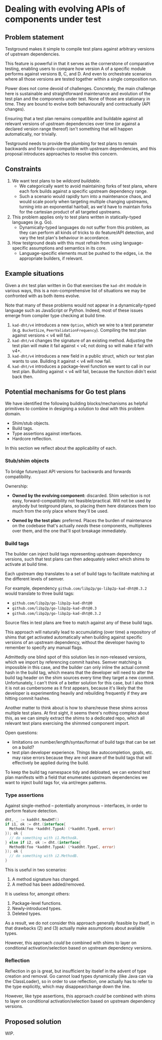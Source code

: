 # Dealing with evolving APIs of components under test

## Problem statement

Testground makes it simple to compile test plans against arbitrary versions of
upstream dependencies.

This feature is powerful in that it serves as the cornerstone of comparative
testing, enabling users to compare how version A of a specific module performs
against versions B, C, and D. And even to orchestrate scenarios where all those
versions are tested together within a single composition run.

Power does not come devoid of challenges. Concretely, the main challenge here is
sustainable and straightforward maintenance and evolution of the test plan and
the components under test. None of those are stationary in time. They are bound
to evolve both behaviourally and contractually (API changes).

Ensuring that a test plan remains compatible and buildable against all relevant
versions of upstream dependencies over time (or against a declared version range
thereof) isn't something that will happen automatically, nor trivially.

Testground needs to provide the plumbing for test plans to remain backwards and
forwards-compatible with upstream dependencies, and this proposal introduces
approaches to resolve this concern.

## Constraints

1. We want test plans to be _wildcard buildable_.
     * We categorically want to avoid maintaining forks of test plans, where
       each fork builds against a specific upstream dependency range.
     * Such a scenario would rapidly turn into a maintenance chaos, and would
       scale poorly when targeting multiple changing upstreams, turning into an
       exponential hairball, as we'd have to maintain forks for the cartesian
       product of all targeted upstreams.
2. This problem applies only to test plans written in statically-typed languages
   (e.g. Go).
     * Dynamically-typed languages do not suffer from this problem, as they can
       perform all kinds of tricks to do feature/API detection, and vary the
       test plan's behaviour in accordance.
3. How testground deals with this must refrain from using language-specific
   assumptions and semantics in its core.
     * Language-specific elements must be pushed to the edges, i.e. the
       appropriate builders, if relevant.

## Example situations

Given a `dht` test plan written in Go that exercises the `kad-dht` module in
various ways, this is a non-comprehensive list of situations we may be
confronted with as both items evolve.

Note that many of these problems would not appear in a dynamically-typed
language such as JavaScript or Python. Indeed, most of these issues emerge from
compiler type checking at build time.

1. `kad-dht/v4` introduces a new `Option`, which we wire to a test parameter
   (e.g. `BucketSize`, `PeerValidationFrequency`). Compiling the test plan
   against versions < v4 will fail.
2. `kad-dht/v4` changes the signature of an existing method. Adjusting the test
   plan will make it fail against < v4; not doing so will make it fail with v4+.
3. `kad-dht/v4` introduces a new field in a public struct, which our test plan
   wants to use. Building it against < v4 will now fail.
4. `kad-dht/v4` introduces a package-level function we want to call in our test
   plan. Building against < v4 will fail, because the function didn't exist back
   then.

## Potential mechanisms for Go test plans

We have identified the following building blocks/mechanisms as helpful
primitives to combine in designing a solution to deal with this problem domain. 

* Shim/stub objects.
* Build tags.
* Type assertions against interfaces.
* Hardcore reflection.

In this section we reflect about the applicability of each.

### Stub/shim objects

To bridge future/past API versions for backwards and forwards compatibility.

Ownership:

* **Owned by the evolving component:** discarded. Shim selection is not easy,
  forward-compatibility not feasible/practical. Will not be used by anybody but
  testground plans, so placing them here distances them too much from the only
  place where they'll be used.

* **Owned by the test plan:** preferred. Places the burden of maintenance on the
  codebase that's actually _needs_ these components, multiplexes over them, and
  the one that'll spot breakage immediately.

### Build tags

The builder can inject build tags representing upstream dependency versions,
such that test plans can then adequately select which shims to activate at build
time.
  
Each upstream dep translates to a set of build tags to facilitate
matching at the different levels of semver.

For example, dependency `github.com/libp2p/go-libp2p-kad-dht@0.3.2` would
translate to three build tags:

* `github.com/libp2p/go-libp2p-kad-dht@0`
* `github.com/libp2p/go-libp2p-kad-dht@0.3`
* `github.com/libp2p/go-libp2p-kad-dht@0.3.2`

Source files in test plans are free to match against any of these build tags.

This approach will naturally lead to accumulating (over time) a repository of
shims that get activated automatically when building against specific versions
of an upstream dependency, without the developer having to remember to specify
any manual flags.

Admittedly one blind spot of this solution lies in non-released versions, which
we import by referencing commit hashes. Semver matching is impossible in this
case, and the builder can only inline the actual commit hash in the build tag,
which means that the developer will need to alter the build tag header on the
shim sources every time they target a new commit. Unfortunately, I can't think
of a better solution for this case, but I also think it is not as cumbersome as
it first appears, because it's likely that the developer is experimenting
heavily and rebuilding frequently if they are hitting commit hashes.

Another matter to think about is how to share/reuse these shims across multiple
test plans. At first sight, it seems there's nothing complex about this, as we
can simply extract the shims to a dedicated repo, which all relevant test plans
exercising the shimmed component import.

Open questions:

* limitations on number/length/syntax/format of build tags that can be set on a
  build?
* test plan developer experience. Things like autocompletion, gopls, etc. may
  raise errors because they are not aware of the build tags that will
  effectively be applied during the build.

To keep the build tag namespace tidy and debloated, we can extend test plan
manifests with a field that enumerates upstream dependencies we want to inject
build tags for, via ant/regex patterns.

### Type assertions

Against single-method – potentially anonymous – interfaces, in order to perform
feature detection.

```go
dht, _ := kaddht.NewDHT()
if i1, ok := dht.(interface{
  MethodA(foo *kaddht.TypeA) (*kaddht.TypeB, error)
}); ok {
  // do something with i1.MethodA.
} else if i2, ok := dht.(interface{
  MethodB(foo *kaddht.TypeA) (*kaddht.TypeC, error)
}); ok {
  // do something with i2.MethodB.
}
```

This is useful in two scenarios:

1. A method signature has changed.
2. A method has been added/removed.

It is useless for, amongst others:

1. Package-level functions.
2. Newly-introduced types.
3. Deleted types.

As a result, we do not consider this approach generally feasible by itself, in
that drawbacks (2) and (3) actually make assumptions about available types.

However, this approach _could_ be combined with shims to layer on conditional
activation/selection based on upstream dependency versions.

### Reflection

Reflection in go is great, but insufficient by itselef in the advent of type
creation and removal. Go cannot load types dynamically (like Java can via the
ClassLoader), so in order to use reflection, one actually has to refer to the
type explicitly, which may disappear/change down the line.

However, like type assertions, this approach _could_ be combined with shims to
layer on conditional activation/selection based on upstream dependency versions.

## Proposed solution

WIP.
